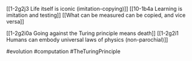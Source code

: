 [[1-2g2j3 Life itself is iconic (imitation-copying)]]
[[10-1b4a Learning is imitation and testing]]
[[What can be measured can be copied, and vice versa]]

[[1-2g2i0a Going against the Turing principle means death]]
[[1-2g2i1 Humans can embody universal laws of physics (non-parochial)]]

#evolution 
#computation 
#TheTuringPrinciple 
